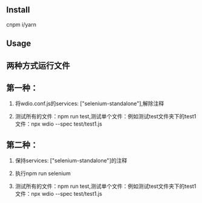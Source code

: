 ## Install

cnpm i/yarn

## Usage

## 两种方式运行文件
## 第一种：

1. 将wdio.conf.js的services: ["selenium-standalone"],解除注释

2. 测试所有的文件：npm run test,测试单个文件：例如测试test文件夹下的test1文件：npx wdio --spec test/test1.js

## 第二种：

1. 保持services: ["selenium-standalone"]的注释

2. 执行npm run selenium

3. 测试所有的文件：npm run test,测试单个文件：例如测试test文件夹下的test1文件：npx wdio --spec test/test1.js

